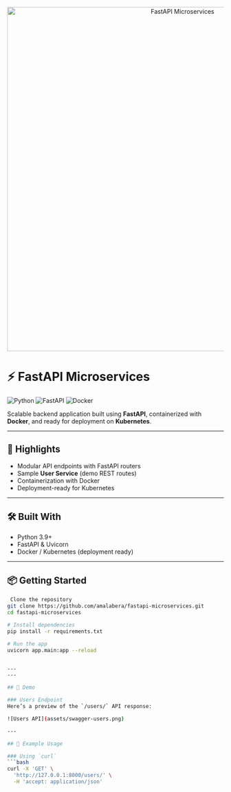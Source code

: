 <p align="center">
  <img src="assets/banner.png" alt="FastAPI Microservices" width="800">
</p>

# ⚡ FastAPI Microservices

![Python](https://img.shields.io/badge/Python-3.9-blue?logo=python&logoColor=white)
![FastAPI](https://img.shields.io/badge/FastAPI-0.100+-green?logo=fastapi)
![Docker](https://img.shields.io/badge/Docker-Ready-blue?logo=docker)

Scalable backend application built using **FastAPI**, containerized with **Docker**, and ready for deployment on **Kubernetes**.  

---

## 🔑 Highlights
- Modular API endpoints with FastAPI routers  
- Sample **User Service** (demo REST routes)  
- Containerization with Docker  
- Deployment-ready for Kubernetes  

---

## 🛠 Built With
- Python 3.9+  
- FastAPI & Uvicorn  
- Docker / Kubernetes (deployment ready)  

---

## 📦 Getting Started

```bash
 Clone the repository
git clone https://github.com/amalabera/fastapi-microservices.git
cd fastapi-microservices

# Install dependencies
pip install -r requirements.txt

# Run the app
uvicorn app.main:app --reload


---
---

## 📸 Demo

### Users Endpoint
Here’s a preview of the `/users/` API response:

![Users API](assets/swagger-users.png)

---

## 🔑 Example Usage

### Using `curl`
```bash
curl -X 'GET' \
  'http://127.0.0.1:8000/users/' \
  -H 'accept: application/json'






